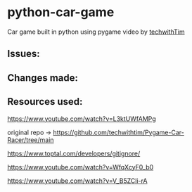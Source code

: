 # python-car-game
Car game built in python using pygame video by <a href="https://www.youtube.com/watch?v=L3ktUWfAMPg">techwithTim</a>


## Issues:

## Changes made:


## Resources used:

https://www.youtube.com/watch?v=L3ktUWfAMPg

original repo -> https://github.com/techwithtim/Pygame-Car-Racer/tree/main

https://www.toptal.com/developers/gitignore/

https://www.youtube.com/watch?v=WfqXcyF0_b0

https://www.youtube.com/watch?v=V_B5ZCli-rA